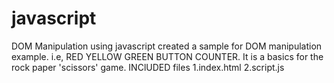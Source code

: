 # javascript
DOM Manipulation
using javascript created a sample for DOM manipulation example.
i.e, RED YELLOW GREEN BUTTON COUNTER.
It is a basics for the rock paper 'scissors' game.
INClUDED files
1.index.html
2.script.js
